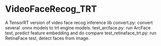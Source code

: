 # VideoFaceRecog_TRT
A TensorRT version of video face recog inference lib
convert.py: convert several .onnx models to trt engine models.
test_arcface.py: run ArcFace test, predict feature embedding and do compare
test_retinaface_trt.py: run RetinaFace test, detect faces from image.
